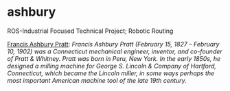 ashbury
=======

ROS-Industrial Focused Technical Project; Robotic Routing


[Francis Ashbury Pratt](http://en.wikipedia.org/wiki/Francis_A._Pratt): _Francis Ashbury Pratt (February 15, 1827 – February 10, 1902) was a Connecticut mechanical engineer, inventor, and co-founder of Pratt & Whitney.
Pratt was born in Peru, New York. In the early 1850s, he designed a milling machine for George S. Lincoln & Company of Hartford, Connecticut, which became the Lincoln miller, in some ways perhaps the most important American machine tool of the late 19th century._
